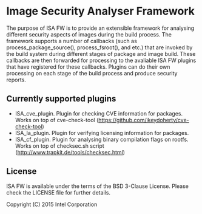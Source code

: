 Image Security Analyser Framework
=================================

The purpose of ISA FW is to provide an extensible framework for analysing different security aspects of images during the build process. The framework supports a number of callbacks (such as process_package_source(), process_fsroot(), and etc.) that are invoked by the build system during different stages of package and image build. These callbacks are then forwarded for processing to the avaliable ISA FW plugins that have registered for these callbacks. Plugins can do their own processing on each stage of the build process and produce security reports. 

Currently supported plugins
---------------------------

 - ISA_cve_plugin. Plugin for checking CVE information for packages. 
   Works on top of cve-check-tool (https://github.com/ikeydoherty/cve-check-tool)
 - ISA_la_plugin. Plugin for verifying licensing information for packages. 
 - ISA_cf_plugin. Plugin for analysing binary compilation flags on rootfs.
   Works on top of checksec.sh script (http://www.trapkit.de/tools/checksec.html)

License
-------

ISA FW is available under the terms of the BSD 3-Clause License. Please check the LICENSE file for further details.

Copyright (C) 2015 Intel Corporation
